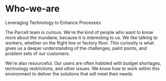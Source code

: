 # Who-we-are
Leveraging  Technology to Enhance Processes

The Parcell team is curious. We're the kind of people who want to know more about the mundane, because it is interesting to us. We like talking to workers, whether on the flight line or factory floor. This curiosity is what gives us a deeper understanding of the challenges, paint points, and problem sets of our customers.​

We're also resourceful. Our users are often hobbled with budget shortages, technology restrictions, and other issues. We know how to work within this environment to deliver the solutions that will meet their needs. 
